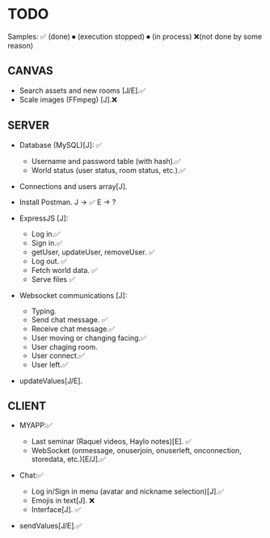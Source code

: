 # TODO

Samples: ✅ (done)   ⏹ (execution stopped)    ⏺ (in process)   ❌(not done by some reason)

## CANVAS

- Search assets and new rooms [J/E].✅
- Scale images (FFmpeg) [J].❌

## SERVER

- Database (MySQL)[J]: ✅
	- Username and password table (with hash).✅
	- World status (user status, room status, etc.).✅

- Connections and users array[J].

- Install Postman. J -> ✅ E -> ?

- ExpressJS [J]:
	- Log in.✅
	- Sign in.✅
	- getUser, updateUser, removeUser. ✅
	- Log out. ✅ 
	- Fetch world data. ✅
	- Serve files ✅

- Websocket communications [J]:
	- Typing.
	- Send chat message. ✅
	- Receive chat message.✅
	- User moving or changing facing.✅
	- User chaging room.
	- User connect.✅
	- User left.✅

- updateValues[J/E].


## CLIENT

- MYAPP:✅
	- Last seminar (Raquel videos, Haylo notes)[E]. ✅
	- WebSocket (onmessage, onuserjoin, onuserleft, onconnection, storedata, etc.)[E/J].✅

- Chat:✅
	- Log in/Sign in menu (avatar and nickname selection)[J].✅
	- Emojis in text[J]. ❌
	- Interface[J]. ✅	

- sendValues[J/E].✅


